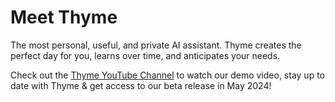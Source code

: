 # Meet Thyme
The most personal, useful, and private AI assistant. Thyme creates the perfect day for you, learns over time, and anticipates your needs.

<p>
Check out the <a href=" https://www.youtube.com/@thyme-ai" alt="About Us Video">Thyme YouTube Channel</a> to watch our demo video, stay up to date with Thyme & get access to our beta release in May 2024!
</p>

